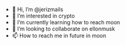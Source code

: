 - 👋 Hi, I’m @jerizmails
- 👀 I’m interested in crypto
- 🌱 I’m currently learning how to reach moon
- 💞️ I’m looking to collaborate on ellonmusk
- 📫 How to reach me in future in moon

<!---
jerizmails/jerizmails is a ✨ special ✨ repository because its `README.md` (this file) appears on your GitHub profile.
You can click the Preview link to take a look at your changes.
--->
